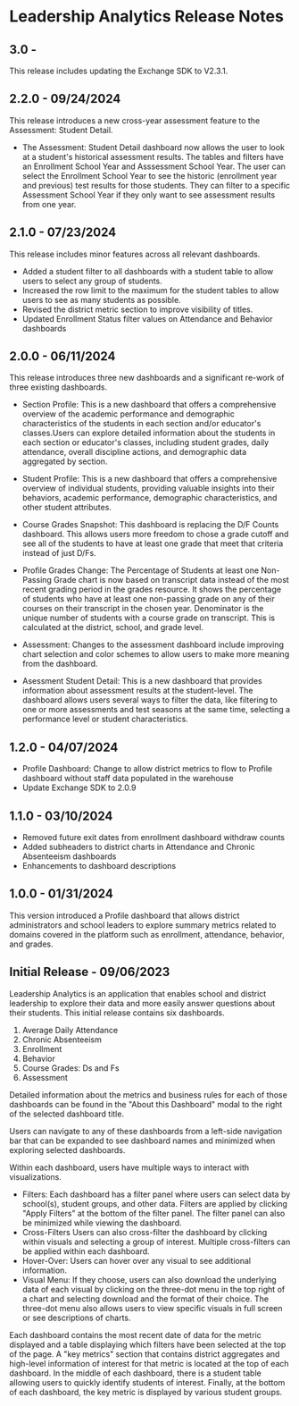 
# Leadership Analytics Release Notes

## 3.0 - 

This release includes updating the Exchange SDK to V2.3.1.

## 2.2.0 - 09/24/2024

This release introduces a new cross-year assessment feature to the Assessment: Student Detail.

- The Assessment: Student Detail dashboard now allows the user to look at a student's historical assessment results. The tables and filters have an Enrollment School Year and Asssessment School Year. The user can select the Enrollment School Year to see the historic (enrollment year and previous) test results for those students. They can filter to a specific Assessment School Year if they only want to see assessment results from one year. 

## 2.1.0 - 07/23/2024

This release includes minor features across all relevant dashboards.
- Added a student filter to all dashboards with a student table to allow users to select any group of students.
- Increased the row limit to the maximum for the student tables to allow users to see as many students as possible.
- Revised the district metric section to improve visibility of titles.
- Updated Enrollment Status filter values on Attendance and Behavior dashboards
  
## 2.0.0 - 06/11/2024

This release introduces three new dashboards and a significant re-work of three existing dashboards. 

- Section Profile: This is a new dashboard that offers a comprehensive overview of the academic performance and demographic characteristics of the students in each section and/or educator's classes.Users can explore detailed information about the students in each section or educator's classes, including student grades, daily attendance, overall discipline actions, and demographic data aggregated by section.

- Student Profile: This is a new dashboard that offers a comprehensive overview of individual students, providing valuable insights into their behaviors, academic performance, demographic characteristics, and other student attributes.
  
- Course Grades Snapshot: This dashboard is replacing the D/F Counts dashboard. This allows users more freedom to chose a grade cutoff and see all of the students to have at least one grade that meet that criteria instead of just D/Fs.

- Profile Grades Change: The Percentage of Students at least one Non-Passing Grade chart is now based on transcript data instead of the most recent grading period in the grades resource. It shows the percentage of students who have at least one non-passing grade on any of their courses on their transcript in the chosen year. Denominator is the unique number of students with a course grade on transcript. This is calculated at the district, school, and grade level.
  
- Assessment: Changes to the assessment dashboard include improving chart selection and color schemes to allow users to make more meaning from the dashboard. 
  
- Asessment Student Detail: This is a new dashboard that provides information about assessment results at the student-level. The dashboard allows users several ways to filter the data, like filtering to one or more assessments and test seasons at the same time, selecting a performance level or student characteristics. 

## 1.2.0 - 04/07/2024
- Profile Dashboard: Change to allow district metrics to flow to Profile dashboard without staff data populated in the warehouse
- Update Exchange SDK to 2.0.9

## 1.1.0 - 03/10/2024

- Removed future exit dates from enrollment dashboard withdraw counts
- Added subheaders to district charts in Attendance and Chronic Absenteeism dashboards
- Enhancements to dashboard descriptions

## 1.0.0 - 01/31/2024

This version introduced a Profile dashboard that allows district administrators and school leaders to explore summary metrics related to domains covered in the platform such as enrollment, attendance, behavior, and grades. 

##  Initial Release - 09/06/2023 

Leadership Analytics is an application that enables school and district leadership to explore their data and more easily answer questions about their students. This initial release contains six dashboards.

1. Average Daily Attendance
2. Chronic Absenteeism
3. Enrollment
4. Behavior
5. Course Grades: Ds and Fs
6. Assessment

Detailed information about the metrics and business rules for each of those dashboards can be found in the "About this Dashboard" modal to the right of the selected dashboard title.

Users can navigate to any of these dashboards from a left-side navigation bar that can be expanded to see dashboard names and minimized when exploring selected dashboards.

Within each dashboard, users have multiple ways to interact with visualizations.
* Filters: Each dashboard has a filter panel where users can select data by school(s), student groups, and other data. Filters are applied by clicking "Apply Filters" at the bottom of the filter panel. The filter panel can also be minimized while viewing the dashboard.
* Cross-Filters Users can also cross-filter the dashboard by clicking within visuals and selecting a group of interest. Multiple cross-filters can be applied within each dashboard.
* Hover-Over: Users can hover over any visual to see additional information.
* Visual Menu: If they choose, users can also download the underlying data of each visual by clicking on the three-dot menu in the top right of a chart and selecting download and the format of their choice. The three-dot menu also allows users to view specific visuals in full screen or see descriptions of charts.

Each dashboard contains the most recent date of data for the metric displayed and a table displaying which filters have been selected at the top of the page. A "key metrics" section that contains district aggregates and high-level information of interest for that metric is located at the top of each dashboard. In the middle of each dashboard, there is a student table allowing users to quickly identify students of interest. Finally, at the bottom of each dashboard, the key metric is displayed by various student groups.
